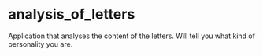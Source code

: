 # analysis_of_letters
 Application that analyses the content of the letters. Will tell you what kind of personality you are.
